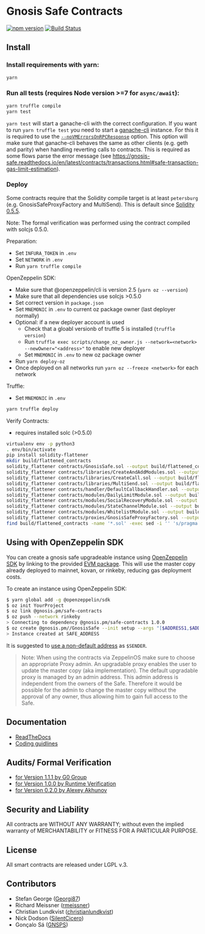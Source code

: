Gnosis Safe Contracts
=====================

[![npm version](https://badge.fury.io/js/%40gnosis.pm%2Fsafe-contracts.svg)](https://badge.fury.io/js/%40gnosis.pm%2Fsafe-contracts)
[![Build Status](https://travis-ci.org/gnosis/safe-contracts.svg?branch=development)](https://travis-ci.org/gnosis/safe-contracts)

Install
-------
### Install requirements with yarn:

```bash
yarn
```

### Run all tests (requires Node version >=7 for `async/await`):

```bash
yarn truffle compile
yarn test
```

`yarn test` will start a ganache-cli with the correct configuration. If you want to run `yarn truffle test` you need to start a [ganache-cli](https://github.com/trufflesuite/ganache-cli) instance. For this it is required to use the [`--noVMErrorsOnRPCResponse`](https://github.com/trufflesuite/ganache-cli#options) option. This option will make sure that ganache-cli behaves the same as other clients (e.g. geth and parity) when handling reverting calls to contracts. This is required as some flows parse the error message (see https://gnosis-safe.readthedocs.io/en/latest/contracts/transactions.html#safe-transaction-gas-limit-estimation).

### Deploy

Some contracts require that the Solidity compile target is at least `petersburg` (e.g. GnosisSafeProxyFactory and MultiSend). This is default since [Solidity 0.5.5](https://github.com/ethereum/solidity/releases/tag/v0.5.5).

Note: The formal verification was performed using the contract compiled with solcjs 0.5.0.

Preparation:
- Set `INFURA_TOKEN` in `.env`
- Set `NETWORK` in `.env`
- Run `yarn truffle compile`

OpenZeppelin SDK:
- Make sure that @openzeppelin/cli is version 2.5 (`yarn oz --version`)
- Make sure that all dependencies use solcjs >0.5.0
- Set correct version in `package.json`
- Set `MNEMONIC` in `.env` to current oz package owner (last deployer normally)
- Optional: if a new deployer account is used
  - Check that a gloabl versionb of truffle 5 is installed (`truffle version`)
  - Run `truffle exec scripts/change_oz_owner.js --network=<network> --newOwner="<address>"` to enable new deployer
  - Set `MNEMONIC` in `.env` to new oz package owner
- Run `yarn deploy-oz`
- Once deployed on all networks run `yarn oz --freeze <network>` for each network

Truffle:
- Set `MNEMONIC` in `.env`

```bash
yarn truffle deploy
```

Verify Contracts:
- requires installed solc (>0.5.0)
```bash
virtualenv env -p python3
. env/bin/activate
pip install solidity-flattener
mkdir build/flattened_contracts
solidity_flattener contracts/GnosisSafe.sol --output build/flattened_contracts/GnosisSafe.sol
solidity_flattener contracts/libraries/CreateAndAddModules.sol --output build/flattened_contracts/CreateAndAddModules.sol --solc-paths="/=/"
solidity_flattener contracts/libraries/CreateCall.sol --output build/flattened_contracts/CreateCall.sol --solc-paths="/=/"
solidity_flattener contracts/libraries/MultiSend.sol --output build/flattened_contracts/MultiSend.sol --solc-paths="/=/"
solidity_flattener contracts/handler/DefaultCallbackHandler.sol --output build/flattened_contracts/DefaultCallbackHandler.sol --solc-paths="/=/"
solidity_flattener contracts/modules/DailyLimitModule.sol --output build/flattened_contracts/DailyLimitModule.sol --solc-paths="/=/"
solidity_flattener contracts/modules/SocialRecoveryModule.sol --output build/flattened_contracts/SocialRecoveryModule.sol --solc-paths="/=/"
solidity_flattener contracts/modules/StateChannelModule.sol --output build/flattened_contracts/StateChannelModule.sol --solc-paths="/=/"
solidity_flattener contracts/modules/WhitelistModule.sol --output build/flattened_contracts/WhitelistModule.sol --solc-paths="/=/"
solidity_flattener contracts/proxies/GnosisSafeProxyFactory.sol --output build/flattened_contracts/GnosisSafeProxyFactory.sol
find build/flattened_contracts -name '*.sol' -exec sed -i '' 's/pragma solidity ^0.4.13;/pragma solidity >=0.5.0 <0.7.0;/g' {} \;
```

Using with OpenZeppelin SDK
---------------------------

You can create a gnosis safe upgradeable instance using [OpenZeppelin SDK](https://docs.openzeppelin.com/sdk/2.5) by linking to the provided [EVM package](https://docs.openzeppelin.com/sdk/2.5/linking). This will use the master copy already deployed to mainnet, kovan, or rinkeby, reducing gas deployment costs.

To create an instance using OpenZeppelin SDK:

```bash
$ yarn global add -g @openzeppelin/sdk
$ oz init YourProject
$ oz link @gnosis.pm/safe-contracts
$ oz push --network rinkeby
> Connecting to dependency @gnosis.pm/safe-contracts 1.0.0
$ oz create @gnosis.pm//GnosisSafe --init setup --args "[$ADDRESS1,$ADDRESS2,$ADDRESS3],2,0x0000000000000000000000000000000000000000,\"\"" --network rinkeby --from $SENDER
> Instance created at SAFE_ADDRESS
```

It is suggested to [use a non-default address](https://docs.zeppelinos.org/docs/pattern.html#transparent-proxies-and-function-clashes) as `$SENDER`.

> Note: When using the contracts via ZeppelinOS make sure to choose an appropriate Proxy admin. An upgradable proxy enables the user to update the master copy (aka implementation). The default upgradable proxy is managed by an admin address. This admin address is independent from the owners of the Safe. Therefore it would be possible for the admin to change the master copy without the approval of any owner, thus allowing him to gain full access to the Safe.

Documentation
-------------
- [ReadTheDocs](http://gnosis-safe.readthedocs.io/en/latest/)
- [Coding guidlines](docs/guidelines.md)

Audits/ Formal Verification
---------
- [for Version 1.1.1 by G0 Group](docs/audit_1_1_1.md)
- [for Version 1.0.0 by Runtime Verification](docs/rv_1_0_0.md)
- [for Version 0.2.0 by Alexey Akhunov](docs/alexey_audit.md)

Security and Liability
----------------------
All contracts are WITHOUT ANY WARRANTY; without even the implied warranty of MERCHANTABILITY or FITNESS FOR A PARTICULAR PURPOSE.

License
-------
All smart contracts are released under LGPL v.3.

Contributors
------------
- Stefan George ([Georgi87](https://github.com/Georgi87))
- Richard Meissner ([rmeissner](https://github.com/rmeissner))
- Christian Lundkvist ([christianlundkvist](https://github.com/christianlundkvist))
- Nick Dodson ([SilentCicero](https://github.com/SilentCicero))
- Gonçalo Sá ([GNSPS](https://github.com/GNSPS))
